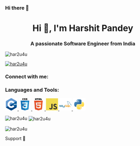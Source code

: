 ### Hi there 👋


<h1 align="center">Hi 👋, I'm Harshit Pandey</h1>
<h3 align="center">A passionate Software Engineer from India</h3>

<p align="left"> <img src="https://komarev.com/ghpvc/?username=har2u4u&label=Profile%20views&color=0e75b6&style=flat" alt="har2u4u" /> </p>

<p align="left"> <a href="https://github.com/ryo-ma/github-profile-trophy"><img src="https://github-profile-trophy.vercel.app/?username=har2u4u" alt="har2u4u" /></a> </p>

<h3 align="left">Connect with me:</h3>
<p align="left">
</p>

<h3 align="left">Languages and Tools:</h3>
<p align="left"> <a href="https://www.w3schools.com/cpp/" target="_blank" rel="noreferrer"> <img src="https://raw.githubusercontent.com/devicons/devicon/master/icons/cplusplus/cplusplus-original.svg" alt="cplusplus" width="40" height="40"/> </a> <a href="https://www.w3schools.com/css/" target="_blank" rel="noreferrer"> <img src="https://raw.githubusercontent.com/devicons/devicon/master/icons/css3/css3-original-wordmark.svg" alt="css3" width="40" height="40"/> </a> <a href="https://www.w3.org/html/" target="_blank" rel="noreferrer"> <img src="https://raw.githubusercontent.com/devicons/devicon/master/icons/html5/html5-original-wordmark.svg" alt="html5" width="40" height="40"/> </a> <a href="https://developer.mozilla.org/en-US/docs/Web/JavaScript" target="_blank" rel="noreferrer"> <img src="https://raw.githubusercontent.com/devicons/devicon/master/icons/javascript/javascript-original.svg" alt="javascript" width="40" height="40"/> </a> <a href="https://www.mysql.com/" target="_blank" rel="noreferrer"> <img src="https://raw.githubusercontent.com/devicons/devicon/master/icons/mysql/mysql-original-wordmark.svg" alt="mysql" width="40" height="40"/> </a> <a href="https://www.python.org" target="_blank" rel="noreferrer"> <img src="https://raw.githubusercontent.com/devicons/devicon/master/icons/python/python-original.svg" alt="python" width="40" height="40"/> </a> </p>

<p><img align="left" src="https://github-readme-stats.vercel.app/api/top-langs?username=har2u4u&show_icons=true&locale=en&layout=compact" alt="har2u4u" /></p>

<p>&nbsp;<img align="center" src="https://github-readme-stats.vercel.app/api?username=har2u4u&show_icons=true&locale=en" alt="har2u4u" /></p>

<p><img align="center" src="https://github-readme-streak-stats.herokuapp.com/?user=har2u4u&" alt="har2u4u" /></p>

Support 🙏
